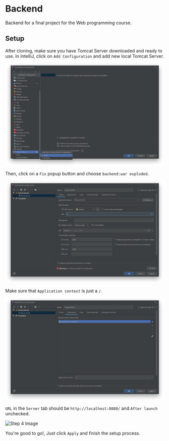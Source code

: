 # Backend

Backend for a final project for the Web programming course.

## Setup

After cloning, make sure you have Tomcat Server downloaded and ready to use. In IntelliJ, click on ```Add Configuration``` and add new local Tomcat Server.

<img src="/Web-programming-P/images/backend-setup/1.png" alt="Step 1 Image"/></br>

Then, click on a ```Fix``` popup button and choose ```backend:war exploded```.

<img src="/Web-programming-P/images/backend-setup/2.png" alt="Step 2 Image"/></br>

Make sure that ```Application context``` is just a ```/```.

<img src="/Web-programming-P/images/backend-setup/3.png" alt="Step 3 Image"/></br>


```URL``` in the ```Server``` tab should be ```http://localhost:8080/``` and ```After launch``` unchecked.

<img src="/Web-programming-P/images/backend-setup/4.png" alt="Step 4 Image"/></br>

You're good to go!, Just click ```Apply``` and finish the setup process.
